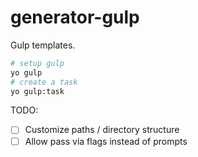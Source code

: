# generator-gulp

Gulp templates.

```sh
# setup gulp
yo gulp
# create a task
yo gulp:task
```

TODO:
 * [ ] Customize paths / directory structure
 * [ ] Allow pass via flags instead of prompts
